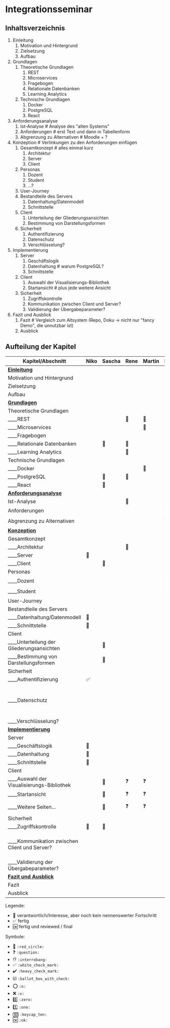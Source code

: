 # Integrationsseminar 

## Inhaltsverzeichnis

1. Einleitung
   1. Motivation und Hintergrund
   1. Zielsetzung
   1. Aufbau
1. Grundlagen
   1. Theoretische Grundlagen
      1. REST
      1. Microservices
      1. Fragebogen
      1. Relationale Datenbanken
      1. Learning Analytics
   1. Technische Grundlagen
      1. Docker
      1. PostgreSQL
      1. React
1. Anforderungsanalyse
   1. Ist-Analyse # Analyse des "alten Systems"
   1. Anforderungen # erst Text und dann in Tabellenform
   1. Abgrenzung zu Alternativen # Moodle + ?
1. Konzeption # Verlinkungen zu den Anforderungen einfügen
   1. Gesamtkonzept # alles einmal kurz
      1. Architektur
      1. Server
      1. Client
   1. Personas
      1. Dozent
      1. Student
      1. ...?
   1. User-Journey
   1. Bestandteile des Servers
      1. Datenhaltung/Datenmodell
      2. Schnittstelle
   1. Client
      1. Unterteilung der Gliederungsansichten
      1. Bestimmung von Darstellungsformen
   1. Sicherheit
      1. Authentifizierung
      1. Datenschutz
      1. Verschlüsselung?
1. Implementierung
   1. Server
      1. Geschäftslogik
      1. Datenhaltung # warum PostgreSQL?
      1. Schnittstelle
   1. Client
      1. Auswahl der Visualisierungs-Bibliothek
      1. Startansicht # plus jede weitere Ansicht
   1. Sicherheit
      1. Zugriffskontrolle
      1. Kommunikation zwischen Client und Server?
      1. Validierung der Übergabeparameter?
1. Fazit und Ausblick
   1. Fazit # Vergleich zum Altsystem (Repo, Doku -> nicht nur "fancy Demo", die unnutzbar ist)
   1. Ausblick

## Aufteilung der Kapitel

| Kapitel/Abschnitt                             | Niko         | Sascha       | Rene         | Martin       | Erik         | Julian     | Kommentar                                               |
| --------------------------------------------- | ------------ | ------------ | ------------ | ------------ | ------------ | ---------- | ------------------------------------------------------- |
| **<u>Einleitung</u>**                         |              |              |              |              |              |:red_circle:|                                                         |
| Motivation und Hintergrund                    |              |              |              |              |              |:red_circle:|                                                         |
| Zielsetzung                                   |              |              |              |              |              |:red_circle:|                                                         |
| Aufbau                                        |              |              |              |              |              |:red_circle:|                                                         |
| **<u>Grundlagen</u>**                         |              |              |              |              |              |            |                                                         |
| Theoretische Grundlagen                       |              |              |              |              |              |            |                                                         |
| ____REST                                      |              |              | :red_circle: | :red_circle: |              |            |                                                         |
| ____Microservices                             |              |              |              | :red_circle: |              |            |                                                         |
| ____Fragebogen                                |              |              |              |              | :red_circle: |            |                                                         |
| ____Relationale Datenbanken                   |              | :red_circle: | :red_circle: |              |              |            |                                                         |
| ____Learning Analytics                        |              |              | :red_circle: |              |              |            |                                                         |
| Technische Grundlagen                         |              |              |              |              |              |            |                                                         |
| ____Docker                                    |              |              |              | :red_circle: |              |            |                                                         |
| ____PostgreSQL                                |              | :red_circle: | :red_circle: |              |              |            |                                                         |
| ____React                                     |              | :red_circle: |              |              |              |            |                                                         |
| **<u>Anforderungsanalyse</u>**                |              |              |              |              |              |            |                                                         |
| Ist-Analyse                                   |              |              | :red_circle: |              |              |:red_circle:|                                                         |
| Anforderungen                                 |              |              |              |              | :question:   |:red_circle:|                                                         |
| Abgrenzung zu Alternativen                    |              |              |              |              | :question:   |:red_circle:|                                                         |
| **<u>Konzeption</u>**                         |              |              |              |              |              |            |                                                         |
| Gesamtkonzept                                 |              |              |              |              |              |            |                                                         |
| ____Architektur                               |              |              | :red_circle: |              |              |            |                                                         |
| ____Server                                    | :red_circle: |              |              |              |              |            |                                                         |
| ____Client                                    |              | :red_circle: |              |              |              |            |                                                         |
| Personas                                      |              |              |              |              |              |            |                                                         |
| ____Dozent                                    |              |              |              |              | :question:   |:red_circle:|                                                         |
| ____Student                                   |              |              |              |              | :question:   |:red_circle:|                                                         |
| User-Journey                                  |              |              |              |              |              |            | BPMN                                                    |
| Bestandteile des Servers                      |              |              |              |              |              |            |                                                         |
| ____Datenhaltung/Datenmodell                  | :red_circle: |              |              |              |              |            |                                                         |
| ____Schnittstelle                             | :red_circle: |              |              |              |              |            |                                                         |
| Client                                        |              |              |              |              |              |            |                                                         |
| ____Unterteilung der Gliederungsansichten     |              | :red_circle: |              |              |              |            |                                                         |
| ____Bestimmung von Darstellungsformen         |              | :red_circle: |              |              |              |            |                                                         |
| Sicherheit                                    |              |              |              |              |              |            |                                                         |
| ____Authentifizierung                         | :white_check_mark: |              |              |              |              |            |                                                         |
| ____Datenschutz                               |              |              |              |              |              |            | Beschreibung inwiefern das für das Projekt wichtig ist. |
| ____Verschlüsselung?                          |              |              |              |              |              |            |                                                         |
| **<u>Implementierung</u>**                    |              |              |              |              |              |            |                                                         |
| Server                                        |              |              |              |              |              |            |                                                         |
| ____Geschäftslogik                            | :red_circle: |              |              |              |              |            |                                                         |
| ____Datenhaltung                              | :red_circle: |              |              |              |              |            |                                                         |
| ____Schnittstelle                             | :red_circle: |              |              |              |              |            |                                                         |
| Client                                        |              |              |              |              |              |            |                                                         |
| ____Auswahl der Visualisierungs-Bibliothek    |              | :red_circle: | :question:   | :question:   |              |            |                                                         |
| ____Startansicht                              |              | :red_circle: | :question:   | :question:   |              |            |                                                         |
| ____Weitere Seiten...                         |              | :red_circle: | :question:   | :question:   |              |            | kommt noch viel dazu.                                   |
| Sicherheit                                    |              |              |              |              |              |            |                                                         |
| ____Zugriffskontrolle                         | :red_circle: | :red_circle: |              |              |              |            |                                                         |
| ____Kommunikation zwischen Client und Server? |              |              |              |              |              |            | haben doch kein HTTPs -> kommt evtl. weg.               |
| ____Validierung der Übergabeparameter?        |              |              |              |              |              |            |                                                         |
| **<u>Fazit und Ausblick</u>**                 |              |              |              |              |              |            |                                                         |
| Fazit                                         |              |              |              |              |              |            |                                                         |
| Ausblick                                      |              |              |              |              |              |            |                                                         |

Legende:
- :red_circle: verantwortlich/Interesse, aber noch kein nennenswerter Fortschritt
- :white_check_mark: fertig
- :ok: fertig und reviewed / final

Symbole:
- :red_circle: `:red_circle:`
- :question: `:question:`
- :interrobang: `:interrobang:`
- :white_check_mark: `:white_check_mark:`
- :heavy_check_mark: `:heavy_check_mark:`
- :ballot_box_with_check: `:ballot_box_with_check:`
- :o: `:o:`
- :x: `:x:`
- :zero: `:zero:`
- :one: `:one:`
- :keycap_ten: `:keycap_ten:`
- :ok: `:ok:`
